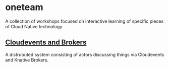 # oneteam

A collection of workshops focused on interactive learning of specific pieces of Cloud Native technology.

## [Cloudevents and Brokers](./cloudevents-and-brokers/)

A distrubuted system consisting of actors discussing things via Cloudevents and Knative Brokers.
